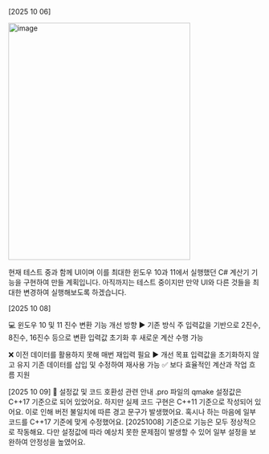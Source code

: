 [2025 10 06]

<img width="362" height="472" alt="image" src="https://github.com/user-attachments/assets/37231db9-aaef-4048-9088-fb4808b05d9f" />

현재 테스트 중과 함께 UI이며 이를 최대한 윈도우 10과 11에서 실행했던 C# 계산기 기능을 구현하여 만들 계획입니다.
아직까지는 테스트 중이지만 만약 UI와 다른 것들을 최대한 변경하여 실행해보도록 하겠습니다.



[2025 10 08]

💻 윈도우 10 및 11 진수 변환 기능 개선 방향
▶ 기존 방식
   주 입력값을 기반으로 2진수, 8진수, 16진수 등으로 변환
   입력값 초기화 후 새로운 계산 수행 가능

❌ 이전 데이터를 활용하지 못해 매번 재입력 필요
▶ 개선 목표
   입력값을 초기화하지 않고 유지
   기존 데이터를 삽입 및 수정하여 재사용 가능
   ✅ 보다 효율적인 계산과 작업 흐름 지원



[2025 10 09]
📌 설정값 및 코드 호환성 관련 안내
.pro 파일의 qmake 설정값은 C++17 기준으로 되어 있었어요.
하지만 실제 코드 구현은 C++11 기준으로 작성되어 있어요.
이로 인해 버전 불일치에 따른 경고 문구가 발생했어요.
혹시나 하는 마음에 일부 코드를 C++17 기준에 맞게 수정했어요.
[20251008] 기준으로 기능은 모두 정상적으로 작동해요.
다만 설정값에 따라 예상치 못한 문제점이 발생할 수 있어 일부 설정을 보완하여 안정성을 높였어요.



